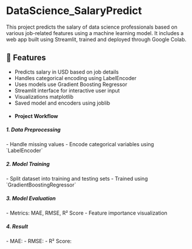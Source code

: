 # DataScience_SalaryPredict

This project predicts the salary of data science professionals based on various job-related features using a machine learning model. It includes a web app built using Streamlit, trained and deployed through Google Colab.

## 🚀 Features

- Predicts salary in USD based on job details
- Handles categorical encoding using LabelEncoder
- Uses models use Gradient Boosting Regressor
- Streamlit interface for interactive user input
- Visualizations matplotlib
- Saved model and encoders using joblib
- 
  <h4>Project Workflow</h4>

<h5>1. Data Preprocessing</h5>
   - Handle missing values
   - Encode categorical variables using `LabelEncoder`
  

<h5>2. Model Training</h5>
   - Split dataset into training and testing sets
   - Trained using `GradientBoostingRegressor`

<h5>3. Model Evaluation</h5>
   - Metrics: MAE, RMSE, R² Score
   - Feature importance visualization

<h5>4. Result</h5>
   - MAE:  
   - RMSE: 
   - R² Score:
